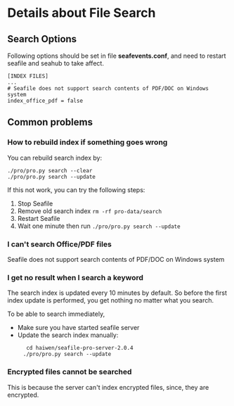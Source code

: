 # Details about File Search

## <a id="search-opt"></a>Search Options

Following options should be set in file **seafevents.conf**, and need to restart seafile and seahub to take affect.

```
[INDEX FILES]
...
# Seafile does not support search contents of PDF/DOC on Windows system 
index_office_pdf = false

```


## <a id="wiki-faq"></a>Common problems

### <a id="how-to-rebuild-search-index"></a>How to rebuild index if something goes wrong

You can rebuild search index by:

```
./pro/pro.py search --clear
./pro/pro.py search --update
```

If this not work, you can try the following steps:

1. Stop Seafile
2. Remove old search index `rm -rf pro-data/search`
3. Restart Seafile
4. Wait one minute then run `./pro/pro.py search --update`

### <a id="wiki-search-office-pdf"></a>I can't search Office/PDF files


Seafile does not support search contents of PDF/DOC on Windows system 


### <a id="wiki-search-no-result"></a>I get no result when I search a keyword

The search index is updated every 10 minutes by default. So before the first index update is performed, you get nothing no matter what you search.

  To be able to search immediately,

  - Make sure you have started seafile server
  - Update the search index manually:
```
      cd haiwen/seafile-pro-server-2.0.4
     ./pro/pro.py search --update
```

### <a id="wiki-cannot-search-encrypted-files"></a>Encrypted files cannot be searched

This is because the server can't index encrypted files, since, they are encrypted.





